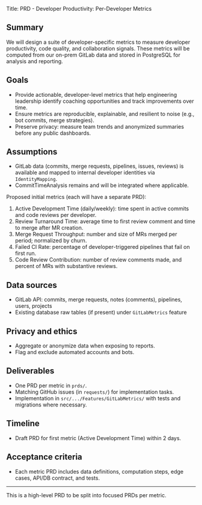 Title: PRD - Developer Productivity: Per-Developer Metrics

Summary
-------
We will design a suite of developer-specific metrics to measure developer productivity, code quality, and collaboration signals. These metrics will be computed from our on-prem GitLab data and stored in PostgreSQL for analysis and reporting.

Goals
-----
- Provide actionable, developer-level metrics that help engineering leadership identify coaching opportunities and track improvements over time.
- Ensure metrics are reproducible, explainable, and resilient to noise (e.g., bot commits, merge strategies).
- Preserve privacy: measure team trends and anonymized summaries before any public dashboards.

Assumptions
-----------
- GitLab data (commits, merge requests, pipelines, issues, reviews) is available and mapped to internal developer identities via `IdentityMapping`.
- CommitTimeAnalysis remains and will be integrated where applicable.

Proposed initial metrics (each will have a separate PRD):
1. Active Development Time (daily/weekly): time spent in active commits and code reviews per developer.
2. Review Turnaround Time: average time to first review comment and time to merge after MR creation.
3. Merge Request Throughput: number and size of MRs merged per period; normalized by churn.
4. Failed CI Rate: percentage of developer-triggered pipelines that fail on first run.
5. Code Review Contribution: number of review comments made, and percent of MRs with substantive reviews.

Data sources
------------
- GitLab API: commits, merge requests, notes (comments), pipelines, users, projects
- Existing database raw tables (if present) under `GitLabMetrics` feature

Privacy and ethics
-----------------
- Aggregate or anonymize data when exposing to reports.
- Flag and exclude automated accounts and bots.

Deliverables
------------
- One PRD per metric in `prds/`.
- Matching GitHub issues (in `requests/`) for implementation tasks.
- Implementation in `src/.../Features/GitLabMetrics/` with tests and migrations where necessary.

Timeline
--------
- Draft PRD for first metric (Active Development Time) within 2 days.

Acceptance criteria
-------------------
- Each metric PRD includes data definitions, computation steps, edge cases, API/DB contract, and tests.

----
This is a high-level PRD to be split into focused PRDs per metric.
